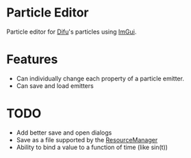 # Particle Editor

Particle editor for [Difu](https://github.com/Tcholly/Difu)'s particles using [ImGui](https://github.com/ocornut/imgui).

# Features
- Can individually change each property of a particle emitter.
- Can save and load emitters


# TODO
- Add better save and open dialogs
- Save as a file supported by the [ResourceManager](https://github.com/Tcholly/ResourceManager)
- Ability to bind a value to a function of time (like sin(t))
